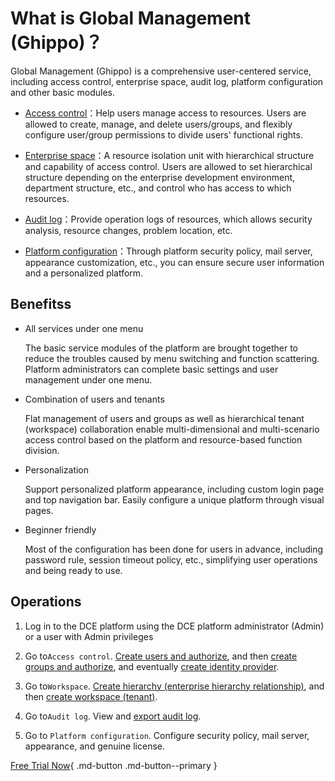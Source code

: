 # What is Global Management (Ghippo)？

Global Management (Ghippo) is a comprehensive user-centered service, including access control, enterprise space, audit log, platform configuration and other basic modules.

- [Access control](../04UserGuide/01UserandAccess/global.md)：Help users manage access to resources. Users are allowed to create, manage, and delete users/groups, and flexibly configure user/group permissions to divide users' functional rights.

- [Enterprise space](../04UserGuide/02Workspace/ws-folder.md)：A resource isolation unit with hierarchical structure and capability of access control. Users are allowed to set hierarchical structure depending on the enterprise development environment, department structure, etc., and control who has access to which resources.

- [Audit log](../04UserGuide/03AuditLog.md)：Provide operation logs of resources, which allows security analysis, resource changes, problem location, etc.

- [Platform configuration](../04UserGuide/04PlatformSetting/MailServer.md)：Through platform security policy, mail server, appearance customization, etc., you can ensure secure user information and a personalized platform.

## Benefitss

- All services under one menu

    The basic service modules of the platform are brought together to reduce the troubles caused by menu switching and function scattering. Platform administrators can complete basic settings and user management under one menu.

- Combination of users and tenants

    Flat management of users and groups as well as hierarchical tenant (workspace) collaboration enable multi-dimensional and multi-scenario access control based on the platform and resource-based function division.

- Personalization

    Support personalized platform appearance, including custom login page and top navigation bar. Easily configure a unique platform through visual pages.

- Beginner friendly
  
    Most of the configuration has been done for users in advance, including password rule, session timeout policy, etc., simplifying user operations and being ready to use.

## Operations

1. Log in to the DCE platform using the DCE platform administrator (Admin) or a user with Admin privileges

2. Go to`Access control`.  [Create users and authorize](../04UserGuide/01UserandAccess/User.md), and then [create groups and authorize](../04UserGuide/01UserandAccess/Group.md), and eventually [create identity provider](../04UserGuide/01UserandAccess/idprovider.md).

3. Go to`Workspace`. [Create hierarchy (enterprise hierarchy relationship)](../04UserGuide/02Workspace/ws-folder.md), and then [create workspace (tenant)](../04UserGuide/02Workspace/Workspaces.md).

4. Go to`Audit log`. View and [export audit log](../04UserGuide/03AuditLog.md).

5. Go to `Platform configuration`. Configure security policy, mail server, appearance, and genuine license.

[Free Trial Now](../../dce/license0.md){ .md-button .md-button--primary }
